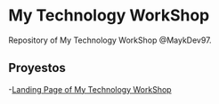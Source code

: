 # My Technology WorkShop

Repository of My Technology WorkShop @MaykDev97.

## Proyestos

-[Landing Page of My Technology WorkShop](https://maykdev97.github.io/network/)